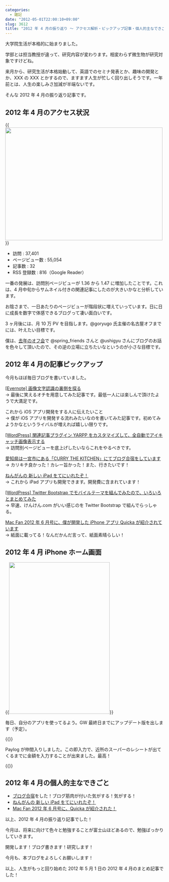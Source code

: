 ```yaml
---
categories:
  - 雑記
date: "2012-05-01T22:00:10+09:00"
slug: 3612
title: "2012 年 4 月の振り返り 〜 アクセス解析・ピックアップ記事・個人的主なできごと 〜"
---
```


大学院生活が本格的に始まりました。

学部とは担当教授が違って、研究内容が変わります。相変わらず微生物が研究対象ですけどね。

来月から、研究生活が本格始動して、英語でのセミナ発表とか、趣味の開発とか、XXX の XXX とかするので、ますます人生が忙しく回り出しそうです。一年前とは、人生の楽しみさ加減が半端ないです。

そんな 2012 年 4 月の振り返り記事です。

## 2012 年 4 月のアクセス状況

{{<img alt="" src="/images/2012/05/3612_1.png" width="500" height="357">}}

- 訪問 : 37,401
- ページビュー数 : 55,054
- 記事数 : 32
- RSS 登録数 : 816（Google Reader）

一番の発展は、訪問別ページビューが 1.36 から 1.47 に増加したことです。これは、4 月中旬からサムネイル付きの関連記事にしたのが大きいかなと分析しています。

お陰さまで、一日あたりのページビューが階段状に増えていっています。日に日に成長を数字で体感できるブログって凄い面白いです。

3 ヶ月後には、月 10 万 PV を目指します。@goryugo 氏主催の名古屋オフまでには、叶えたい目標です。

僕は、[去年のオフ会](http://rakuishi.com/archives/839/)で @spring_friends さんと @ushigyu さんにブログのお話を色々して頂いたので、その逆の立場に立ちたいなというのが小さな目標です。

## 2012 年 4 月の記事ピックアップ

今月もほぼ毎日ブログを書いていました。

[[Evernote] 画像文字認識の裏側を探る](http://rakuishi.com/archives/3239/)  
→ 最後に笑えるオチを用意してみた記事です。最低一人には楽しんで頂けたようで大満足です。

これから iOS アプリ開発をする人に伝えたいこと  
→ 僕が iOS アプリを開発する流れみたいなのを書いてみた記事です。初めてみようかなというライバルが増えれば嬉しい限りです。

[[WordPress] 関連記事プラグイン YARPP をカスタマイズして、全自動でアイキャッチ画像表示する](http://rakuishi.com/archives/3346/)  
→ 訪問別ページビューを底上げしたいならこれをやるべきです。

[愛知県は一宮市にある「CURRY THE KITCHEN」にてブログ合宿をしています](http://rakuishi.com/archives/3434/)  
→ カリキチ良かった！カレー旨かった！また、行きたいです！

[ねんがんの 新しい iPad をてにいれたぞ！](http://rakuishi.com/archives/3486/)  
→ これから iPad アプリも開発できます。開発費に含まれています！

[[WordPress] Twitter Bootstrap でモバイルテーマを組んでみたので、いろいろとまとめてみた](http://rakuishi.com/archives/3554/)  
→ 早速、けんけん.com がいい感じのを Twitter Bootstrap で組んでらっしゃる。

[Mac Fan 2012 年 6 月号に、僕が開発した iPhone アプリ Quicka が紹介されています](http://rakuishi.com/archives/3581/)  
→ 紙面に載ってる！なんだかんだ言って、紙面素晴らしい！

## 2012 年 4 月 iPhone ホーム画面

{{<img alt="" src="/images/2012/05/3612_2.png" width="320" height="480">}}

毎日、自分のアプリを使ってるよう。GW 最終日までにアップデート版を出します（予定）。

{{<app id="511606108" title="Quicka 1.1（￥85）" src="http://a2.mzstatic.com/us/r1000/104/Purple/v4/c5/e7/f3/c5e7f362-6f60-53a8-dbe0-dbec33f240ee/ibjG3fNt4Phm08ZnZUjx0g-temp-upload.cqnwvlfj.100x100-75.png">}}

Paylog が仲間入りしました。この即入力で、近所のスーパーのレシートが出てくるまでに金額を入力することが出来ました。最高！

{{<app id="506443954" title="かんたん支払い記録 Paylog 1.0（￥85）" src="http://a4.mzstatic.com/us/r1000/099/Purple/v4/e3/61/e4/e361e4a4-0e98-795f-cfc5-030f7c9aaca3/mza_5600187474121149462.100x100-75.jpg">}}

## 2012 年 4 月の個人的主なできごと

- [ブログ合宿](http://rakuishi.com/archives/3434/)をした！ブログ筋肉が付いた気がする！気がする！
- [ねんがんの 新しい iPad をてにいれたぞ！](http://rakuishi.com/archives/3486/)
- [Mac Fan 2012 年 6 月号に、Quicka が紹介された！](http://rakuishi.com/archives/3581/)

以上、2012 年 4 月の振り返り記事でした！

今月は、将来に向けて色々と勉強することが富士山ほどあるので、勉強ばっかりしていきます。

開発します！ブログ書きます！研究します！

今月も、本ブログをよろしくお願いします！

以上、人生がもっと回り始めた 2012 年 5 月 1 日の 2012 年 4 月のまとめ記事でした！
